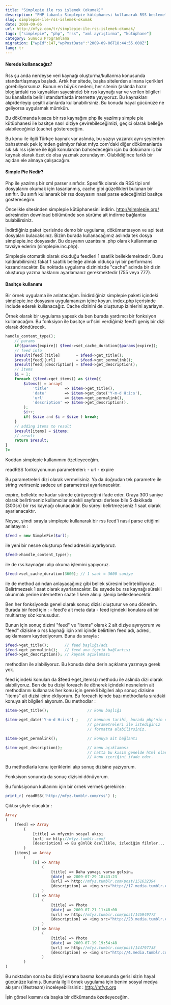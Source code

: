 ```yaml
---
title: "Simplepie ile rss işlemek (okumak)"
description: "PHP tabanlı Simplepie kütüphanesi kullanarak RSS beslemelerini işlemenin (okumanın) ve verileri yapılandırılmış bir diziye dönüştürmenin anlatıldığı rehber."
slug: simplepie-ile-rss-islemek-okumak
date: 2009-09-06
url: http://mfyz.com/tr/simplepie-ile-rss-islemek-okumak/
tags: ["simplepie", "php", "rss", "xml ayrıştırma", "kütüphane"]
category: Sunucu Programlama
migration: {"wpId":147,"wpPostDate":"2009-09-06T18:44:55.000Z"}
lang: tr
---
```


#### Nerede kullanacağız?

Rss şu anda nerdeyse veri kaynağı oluşturma/kullanma konusunda standartlaşmaya başladı. Artık her sitede, başka sitelerden alınana içerikleri görebiliyorsunuz. Bunun en büyük nedeni, her sitenin (aslında hazır bloglardaki rss kaynakları sayesinde) bir rss kaynağı var ve verilen bilgileri bu kanallarla belirli standartlarda internette yayıyoruz. Bu kaynakları alıp/derleyip çeşitli alanlarda kullanabilirsiniz. Bu konuda hayal gücünüze ne geliyorsa uygulamak mümkün.

Bu dökümanda kısaca bir rss kaynağını php ile yazılmış simple pie kütüphanesi ile basitçe nasıl diziye çevirebileceğimizi, geçici olarak belleğe alabileceğinizi (cache) göstereceğim.

Bu konu ile ilgili Türkçe kaynak var aslında, bu yazıyı yazarak aynı şeylerden bahsetmek pek içimden gelmiyor fakat mfyz.com'daki diğer dökümanlarda sık sık rss işleme ile ilgili konulardan bahsedeceğim için bu dökümanı iç bir kaynak olarak özet de olsa yazmak zorundayım. Olabildiğince farklı bir açıdan ele almaya çalışacağım.

#### Simple Pie Nedir?

Php ile yazılmış bir xml parser sınıfıdır. Spesifik olarak da RSS tipi xml dosyalarını okumak için tasarlanmış, cache gibi güzellikleri bulunan bir sınıftır. Bu sınıfı kullanarak bir rss dosyasını nasıl parse edeceğimizi basitçe göstereceğim.

Öncelikle sitesinden simplepie kütüphanesini indirin. http://simplepie.org/ adresinden download bölümünde son sürüme ait indirme bağlantısı bulabilirsiniz.

İndirdiğiniz paket içerisinde demo bir uygulama, dökümantasyon ve api test dosyaları bulacaksınız. Bizim burada kullanacağımız aslında tek dosya simplepie.inc dosyasıdır. Bu dosyanın uzantısını .php olarak kullanmanızı tavsiye ederim (simplepie.inc.php).

Simplepie otomatik olarak okuduğu feedleri 1 saatlik belleklemektedir. Bunu kaldırabilirsiniz fakat 1 saatlik belleğe almak oldukça iyi bir performans kazandıracaktır. Bu noktada uygulama dizininizde "cache" adında bir dizin oluşturup yazma haklarını ayarlamanız gerekmektedir (755 veya 777).

#### Basitçe kullanımı

Bir örnek uygulama ile anlatacağım. İnidirdiğiniz simplepie paketi içindeki simplepie.inc dosyasını uygulamanızın içine koyun. index.php içerisinde include ederek kullanacağız. Cache dizinini de oluşturup izinlerini ayarlayın.

Örnek olarak bir uygulama yapsak da ben burada yardımcı bir fonksiyon kullanacağım. Bu fonksiyon ile basitçe url'sini verdiğimiz feed'i geniş bir dizi olarak döndürecek.

```php
handle_content_type();
    // params
    if($params[expire]) $feed->set_cache_duration($params[expire]);
    // feed info
    $result[feed][title]       = $feed->get_title();
    $result[feed][url]         = $feed->get_permalink();
    $result[feed][description] = $feed->get_description();
    // items
    $i = 1;
    foreach ($feed->get_items() as $item){
        $items[] = array(
            'title'       => $item->get_title(),
            'date'        => $item->get_date('Y-m-d H:i:s'),
            'url'         => $item->get_permalink(),
            'description' => $item->get_description(),
        );
        $i++;
        if( $size and $i > $size ) break;
    }
    // adding items to result
    $result[items] = $items;
    // result
    return $result;
}
?>

```

Koddan simplepie kullanımını özetleyeceğim.

readRSS fonksiyonunun parametreleri: - url - expire

Bu parametreleri dizi olarak vermelisiniz. Ya da doğrudan tek parametre ile string verirseniz sadece url parametresi ayarlanacaktır.

expire, bellekte ne kadar sürede çürüyeceğini ifade eder. Oraya 300 saniye olarak belirtirseniz kullanıcılar sürekli sayfanızı derlese bile 5 dakikada (300sn) bir rss kaynağı okunacaktır. Bu süreyi belirtmezseniz 1 saat olarak ayarlanacaktır.

Neyse, şimdi sırayla simplepie kullanarak bir rss feed'i nasıl parse ettiğimi anlatayım :

```php
$feed = new SimplePie($url);

```

ile yeni bir nesne oluşturup feed adresini ayarlıyoruz.

```php
$feed->handle_content_type();

```

ile de rss kaynağını alıp okuma işlemini yapıyoruz.

```php
$feed->set_cache_duration(3600); // 1 saat = 3600 saniye

```

ile de method adından anlayacağınız gibi bellek süresini belirtebiliyoruz. Belirtmezsek 1 saat olarak ayarlanacaktır. Bu sayede bu rss kaynağı sürekli okunmak yerine internetten saate 1 kere alınıp işlenip belleklenecektir.

Ben her fonksiyonda genel olarak sonuç dizisi oluşturur ve onu dönerim. Burada bir feed için : - feed'e ait meta data - feed içindeki konulara ait bir multiarray söz konusudur.

Bunun için sonuç dizimi "feed" ve "items" olarak 2 alt diziye ayırıyorum ve "feed" dizisine o rss kaynağı için xml içinde belirtilen feed adı, adresi, açıklamasını kaydediyorum. Bunu da sırayla :

```php
$feed->get_title();       // feed başlığı/adı
$feed->get_permalink();   // feed ana içerik bağlantısı
$feed->get_description(); // kaynak açıklaması

```

methodları ile alabiliyoruz. Bu konuda daha derin açıklama yazmaya gerek yok.

feed içindeki konuları da $feed->get_items() methodu ile aslında dizi olarak alabiliyoruz. Ben de bu diziyi foreach ile dönerek içindeki nesnelerin alt methodlarını kullanarak her konu için gerekli bilgileri alıp sonuç dizisine "items" alt dizisi içine ekliyorum. Bu foreach içinde bazı methodlarla sıradaki konuya ait bilgileri alıyorum. Bu methodlar :

```php
$item->get_title();                 // konu başlığı

$item->get_date('Y-m-d H:i:s') ;    // konunun tarihi, burada php'nin date
                                    // parametreleri ile istediğiniz
                                    // formatta alabilirsiniz.

$item->get_permalink();             // konuya ait bağlantı

$item->get_description();           // konu açıklaması
                                    // hatta bu kısım genelde html olarak
                                    // konu içeriğini ifade eder.

```

Bu methodlarla konu içeriklerini alıp sonuç dizisine yazıyorum.

Fonksiyon sonunda da sonuç dizisini dönüyorum.

Bu fonksiyonun kullanımı için bir örnek vermek gerekirse :

```php
print_r( readRSS('http://mfyz.tumblr.com/rss') );

```

Çıktısı şöyle olacaktır :

```php
Array
(
    [feed] => Array
        (
            [title] => mfyznin sosyal akışı
            [url] => http://mfyz.tumblr.com/
            [description] => Bu günlük özellikle, izlediğim filmler...
        )
    [items] => Array
        (
            [0] => Array
                (
                    [title] => Daha yavaşı varsa gelsin…
                    [date] => 2009-07-29 18:43:23
                    [url] => http://mfyz.tumblr.com/post/151632394
                    [description] => <img src="http://17.media.tumblr.com/3YGTMGQuLqhrtmy6gdzjebuNo1_500.png" /><br/><br/>Daha yavaşı varsa gelsin…
                )
            [1] => Array
                (
                    [title] => Photo
                    [date] => 2009-07-21 11:48:00
                    [url] => http://mfyz.tumblr.com/post/145949772
                    [description] => <img src="http://23.media.tumblr.com/3YGTMGQuLq5xgnk8LjdWyEcxo1_500.jpg" />
                )
            [2] => Array
                (
                    [title] => Photo
                    [date] => 2009-07-19 19:54:48
                    [url] => http://mfyz.tumblr.com/post/144797738
                    [description] => <img src="http://4.media.tumblr.com/3YGTMGQuLq3jz02mZYNk5E5Eo1_500.jpg" />
                )
        )
)

```

Bu noktadan sonra bu diziyi ekrana basma konusunda gerisi sizin hayal gücünüze kalmış. Bununla ilgili örnek uygulama için benim sosyal medya akışımı (lifestream) inceleyebilirsiniz : http://mfyz.org

İşin görsel kısmını da başka bir dökümanda özetleyeceğim.